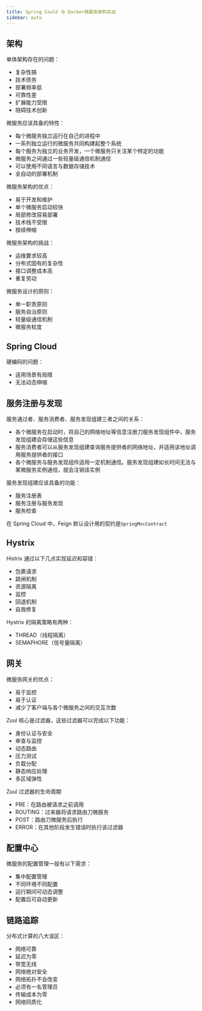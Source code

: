```yaml
---
title: Spring Could 与 Docker微服务架构实战
sidebar: auto
---
```


## 架构

单体架构存在的问题：

-   复杂性搞
-   技术债务
-   部署频率低
-   可靠性差
-   扩展能力受限
-   阻碍技术创新

微服务应该具备的特性：

-   每个微服务独立运行在自己的进程中
-   一系列独立运行的微服务共同构建起整个系统
-   每个服务为独立的业务开发，一个微服务只关注某个特定的功能
-   微服务之间通过一些轻量级通信机制通信
-   可以使用不同语言与数据存储技术
-   全自动的部署机制

微服务架构的优点：

-   易于开发和维护
-   单个微服务启动较快
-   局部修改容易部署
-   技术栈不受限
-   按续伸缩

微服务架构的挑战：

-   运维要求较高
-   分布式固有的复杂性
-   接口调整成本高
-   重复劳动

微服务设计的原则：

-   单一职责原则
-   服务自治原则
-   轻量级通信机制
-   微服务粒度

## Spring Cloud

硬编码的问题：

-   适用场景有局限
-   无法动态伸缩

## 服务注册与发现

服务通过者、服务消费者、服务发现组建三者之间的关系：

-   各个微服务在启动时，将自己的网络地址等信息注册刀服务发现组件中，服务发现组建会存储这些信息
-   服务消费者可以从服务发现组建查询服务提供者的网络地址，并适用该地址调用服务提供者的接口
-   各个微服务与服务发现组件适用一定机制通信。服务发现组建如长时间无法与某微服务实例通信，就会注销该实例

服务发现组建应该具备的功能：

-   服务注册表
-   服务注册与服务发现
-   服务检查

在 Spring Cloud 中，Feign 默认设计用的契约是`SpringMvcContract`

## Hystrix

Histrix 通过以下几点实现延迟和容错：

-   包裹请求
-   跳闸机制
-   资源隔离
-   监控
-   回退机制
-   自我修复

Hystrix 的隔离策略有两种：

-   THREAD（线程隔离）
-   SEMAPHORE（信号量隔离）

## 网关

微服务网关的优点：

-   易于监控
-   易于认证
-   减少了客户端与各个微服务之间的交互次数

Zuul 核心是过滤器，这些过滤器可以完成以下功能：

-   身份认证与安全
-   审查与监控
-   动态路由
-   压力测试
-   负载分配
-   静态响应处理
-   多区域弹性

Zuul 过滤器的生命周期

-   PRE：在路由被请求之前调用
-   ROUTING：过来器将请求路由刀微服务
-   POST：路由刀微服务后执行
-   ERROR：在其他阶段发生错误时执行该过滤器

## 配置中心

微服务的配置管理一般有以下需求：

-   集中配置管理
-   不同环境不同配置
-   运行期间可动态调整
-   配置后可自动更新

## 链路追踪

分布式计算的八大误区：

-   网络可靠
-   延迟为零
-   带宽无线
-   网络绝对安全
-   网络拓扑不会改变
-   必须有一名管理员
-   传输成本为零
-   网络同质化

